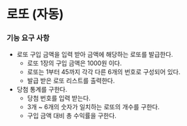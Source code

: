 # 로또 (자동)

### 기능 요구 사항
- 로또 구입 금액을 입력 받아 금액에 해당하는 로또를 발급한다.
  + 로또 1장의 구입 금액은 1000원 이다.
  + 로또는 1부터 45까지 각각 다른 6개의 번호로 구성되어 있다.
  + 발급 받은 로또 리스트를 출력한다.
- 당첨 통계를 구한다.
  + 당첨 번호를 입력 받는다.
  + 3개 ~ 6개의 숫자가 일치하는 로또의 개수를 구한다.
  + 구입 금액 대비 총 수익률을 구한다.